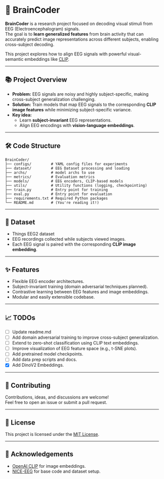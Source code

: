 # 🧠 BrainCoder

**BrainCoder** is a research project focused on decoding visual stimuli from EEG (Electroencephalogram) signals.  
The goal is to **learn generalized features** from brain activity that can accurately predict image representations across different subjects, enabling cross-subject decoding.

This project explores how to align EEG signals with powerful visual-semantic embeddings like [CLIP](https://openai.com/research/clip).

---

## 📚 Project Overview

- **Problem:** EEG signals are noisy and highly subject-specific, making cross-subject generalization challenging.
- **Solution:** Train models that map EEG signals to the corresponding **CLIP image features** while minimizing subject-specific variance.
- **Key idea:**  
  - Learn **subject-invariant** EEG representations.
  - Align EEG encodings with **vision-language embeddings**.
  
---

## 🛠️ Code Structure

```
BrainCoder/
├── configs/         # YAML config files for experiments
├── dataset/         # EEG Dataset processing and loading
├── archs/           # model archs to use
├── metrics/         # Evaluation metrics
├── models/          # EEG encoders, CLIP-based models
├── utils/           # Utility functions (logging, checkpointing)
├── train.py         # Entry point for training
├── eval.py          # Entry point for evaluation
├── requirements.txt # Required Python packages
└── README.md        # (You're reading it!)
```


---

## 🧠 Dataset

- Things EEG2 dataset
- EEG recordings collected while subjects viewed images.
- Each EEG signal is paired with the corresponding **CLIP image embedding**.


---

## ✨ Features

- Flexible EEG encoder architectures.
- Subject-invariant training (domain adversarial techniques planned).
- Contrastive learning between EEG features and image embeddings.
- Modular and easily extensible codebase.

---

## 📈 TODOs
- [ ] Update readme.md
- [ ] Add domain adversarial training to improve cross-subject generalization.
- [ ] Extend to zero-shot classification using CLIP text embeddings.
- [ ] Improve visualization of EEG feature space (e.g., t-SNE plots).
- [ ] Add pretrained model checkpoints.
- [ ] Add data prep scripts and docs.
- [X] Add DinoV2 Embeddings.

---

## 🤝 Contributing

Contributions, ideas, and discussions are welcome!  
Feel free to open an issue or submit a pull request.

---

## 📄 License

This project is licensed under the [MIT License](LICENSE).

---

## 🙌 Acknowledgements

- [OpenAI CLIP](https://github.com/openai/CLIP) for image embeddings.
- [NICE-EEG](https://github.com/eeyhsong/NICE-EEG) for base code and dataset setup.
